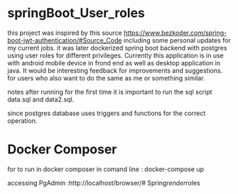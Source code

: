 # springBoot_User_roles
this project was inspired by this source https://www.bezkoder.com/spring-boot-jwt-authentication/#Source_Code
including some personal updates for my current jobs. it was later dockerized
spring boot backend with postgres using user roles for different privileges. 
Currently this application is in use with android mobile device in frond end as well as desktop application in java.
It would be interesting feedback for improvements and suggestions.
for users who also want to do the same as me or something similar.

notes after running for the first time it is important to run the sql script data.sql and data2.sql.

since postgres database uses triggers and functions for the correct operation.

# Docker Composer
for to run in docker composer in comand line :  docker-compose up    

accessing PgAdmin :http://localhost/browser/#   S p r i n g _ r e n d e r _ r o l e s  
 